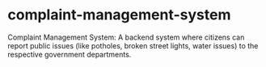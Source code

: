 # complaint-management-system
Complaint Management System: A backend system where citizens can report public issues (like potholes, broken street lights, water issues) to the respective government departments.
